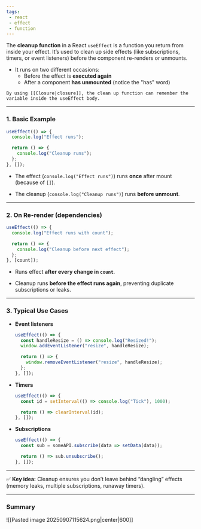 ```yaml
---
tags: 
 - react
 - effect
 - function
---
```


The **cleanup function** in a React `useEffect` is a function you return from inside your effect. It’s used to clean up side effects (like subscriptions, timers, or event listeners) before the component re-renders or unmounts.

- It runs on two different occasions:
	- Before the effect is **executed again**
	- After a component **has unmounted** (notice the "has" word)

```ad-note
By using [[Closure|closure]], the clean up function can remember the variable inside the useEffect body.
```
---

### 1. **Basic Example**

```jsx
useEffect(() => {
  console.log("Effect runs");

  return () => {
    console.log("Cleanup runs");
  };
}, []);
```

- The effect (`console.log("Effect runs")`) runs **once** after mount (because of `[]`).
    
- The cleanup (`console.log("Cleanup runs")`) runs **before unmount**.
    

---

### 2. **On Re-render (dependencies)**

```jsx
useEffect(() => {
  console.log("Effect runs with count");

  return () => {
    console.log("Cleanup before next effect");
  };
}, [count]);
```

- Runs effect **after every change in `count`**.
    
- Cleanup runs **before the effect runs again**, preventing duplicate subscriptions or leaks.
    

---

### 3. **Typical Use Cases**

- **Event listeners**
    
    ```jsx
    useEffect(() => {
      const handleResize = () => console.log("Resized!");
      window.addEventListener("resize", handleResize);
    
      return () => {
        window.removeEventListener("resize", handleResize);
      };
    }, []);
    ```
    
- **Timers**
    
    ```jsx
    useEffect(() => {
      const id = setInterval(() => console.log("Tick"), 1000);
    
      return () => clearInterval(id);
    }, []);
    ```
    
- **Subscriptions**
    
    ```jsx
    useEffect(() => {
      const sub = someAPI.subscribe(data => setData(data));
    
      return () => sub.unsubscribe();
    }, []);
    ```
    

---

✅ **Key idea:** Cleanup ensures you don’t leave behind “dangling” effects (memory leaks, multiple subscriptions, runaway timers).

---

### Summary
![[Pasted image 20250907115624.png|center|600]]